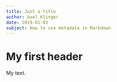 ```yaml
---
title: Just a title
author: Axel Klinger
date: 2019-01-03
subject: How to use metadata in Markdown
---
```


# My first header

My text.

